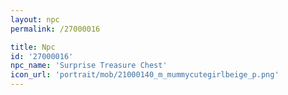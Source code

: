 ```yaml
---
layout: npc
permalink: /27000016

title: Npc
id: '27000016'
npc_name: 'Surprise Treasure Chest'
icon_url: 'portrait/mob/21000140_m_mummycutegirlbeige_p.png'
---
```


